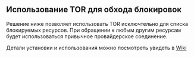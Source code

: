 ## Использование TOR для обхода блокировок
Решение ниже позволяет использовать TOR исключтельно для списка блокируемых ресурсов. При обращении к любым другим ресурсам будет использоваться привычное провайдерское соединение.

Детали установки и использования можно посмотреть увидеть в [Wiki](https://github.com/blackcofee/rublock-tor/wiki)
